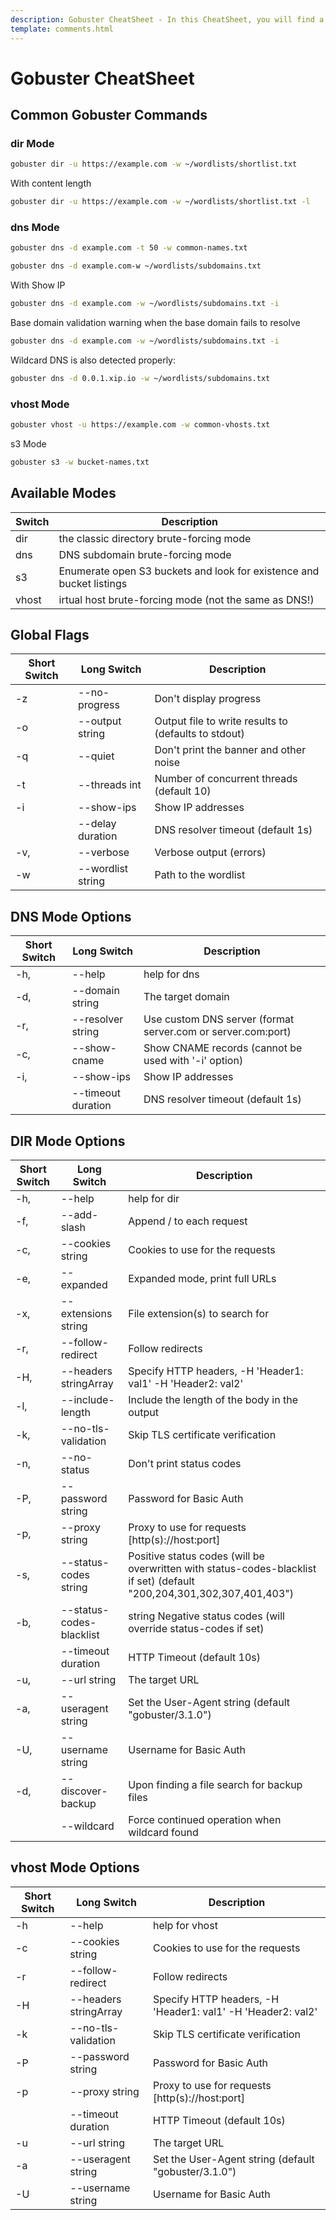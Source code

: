 ```yaml
---
description: Gobuster CheatSheet - In this CheatSheet, you will find a series of practical example commands for running Gobuster and getting the most of this powerful tool.
template: comments.html
---
```


# Gobuster CheatSheet

## Common Gobuster Commands

### dir Mode

```bash
gobuster dir -u https://example.com -w ~/wordlists/shortlist.txt

```

With content length

```bash
gobuster dir -u https://example.com -w ~/wordlists/shortlist.txt -l
```

### dns Mode

```bash
gobuster dns -d example.com -t 50 -w common-names.txt
```

```bash
gobuster dns -d example.com-w ~/wordlists/subdomains.txt
```

With Show IP

```bash
gobuster dns -d example.com -w ~/wordlists/subdomains.txt -i
```

Base domain validation warning when the base domain fails to resolve

```bash
gobuster dns -d example.com -w ~/wordlists/subdomains.txt -i
```

Wildcard DNS is also detected properly:

```bash
gobuster dns -d 0.0.1.xip.io -w ~/wordlists/subdomains.txt
```

### vhost Mode

```bash
gobuster vhost -u https://example.com -w common-vhosts.txt
```

s3 Mode

```bash
gobuster s3 -w bucket-names.txt
```

## Available Modes

| Switch | Description                                                          |
| ------ | -------------------------------------------------------------------- |
| dir    | the classic directory brute-forcing mode                             |
| dns    | DNS subdomain brute-forcing mode                                     |
| s3     | Enumerate open S3 buckets and look for existence and bucket listings |
| vhost  | irtual host brute-forcing mode (not the same as DNS!)                |

## Global Flags

| Short Switch | Long Switch       | Description                                          |
| ------------ | ----------------- | ---------------------------------------------------- |
| -z           | --no-progress     | Don't display progress                               |
| -o           | --output string   | Output file to write results to (defaults to stdout) |
| -q           | --quiet           | Don't print the banner and other noise               |
| -t           | --threads int     | Number of concurrent threads (default 10)            |
| -i           | --show-ips        | Show IP addresses                                    |
|              | --delay duration  | DNS resolver timeout (default 1s)                    |
| -v,          | --verbose         | Verbose output (errors)                              |
| -w           | --wordlist string | Path to the wordlist                                 |

## DNS Mode Options

| Short Switch | Long Switch        | Description                                                  |
| ------------ | ------------------ | ------------------------------------------------------------ |
| -h,          | --help             | help for dns                                                 |
| -d,          | --domain string    | The target domain                                            |
| -r,          | --resolver string  | Use custom DNS server (format server.com or server.com:port) |
| -c,          | --show-cname       | Show CNAME records (cannot be used with '-i' option)         |
| -i,          | --show-ips         | Show IP addresses                                            |
|              | --timeout duration | DNS resolver timeout (default 1s)                            |

## DIR Mode Options

| Short Switch | Long Switch              | Description                                                                                                            |
| ------------ | ------------------------ | ---------------------------------------------------------------------------------------------------------------------- |
| -h,          | --help                   | help for dir                                                                                                           |
| -f,          | --add-slash              | Append / to each request                                                                                               |
| -c,          | --cookies string         | Cookies to use for the requests                                                                                        |
| -e,          | --expanded               | Expanded mode, print full URLs                                                                                         |
| -x,          | --extensions string      | File extension(s) to search for                                                                                        |
| -r,          | --follow-redirect        | Follow redirects                                                                                                       |
| -H,          | --headers stringArray    | Specify HTTP headers, -H 'Header1: val1' -H 'Header2: val2'                                                            |
| -l,          | --include-length         | Include the length of the body in the output                                                                           |
| -k,          | --no-tls-validation      | Skip TLS certificate verification                                                                                      |
| -n,          | --no-status              | Don't print status codes                                                                                               |
| -P,          | --password string        | Password for Basic Auth                                                                                                |
| -p,          | --proxy string           | Proxy to use for requests [http(s)://host:port]                                                                        |
| -s,          | --status-codes string    | Positive status codes (will be overwritten with status-codes-blacklist if set) (default "200,204,301,302,307,401,403") |
| -b,          | --status-codes-blacklist | string Negative status codes (will override status-codes if set)                                                       |
|              | --timeout duration       | HTTP Timeout (default 10s)                                                                                             |
| -u,          | --url string             | The target URL                                                                                                         |
| -a,          | --useragent string       | Set the User-Agent string (default "gobuster/3.1.0")                                                                   |
| -U,          | --username string        | Username for Basic Auth                                                                                                |
| -d,          | --discover-backup        | Upon finding a file search for backup files                                                                            |
|              | --wildcard               | Force continued operation when wildcard found                                                                          |

## vhost Mode Options

| Short Switch | Long Switch           | Description                                                 |
| ------------ | --------------------- | ----------------------------------------------------------- |
| -h           | --help                | help for vhost                                              |
| -c           | --cookies string      | Cookies to use for the requests                             |
| -r           | --follow-redirect     | Follow redirects                                            |
| -H           | --headers stringArray | Specify HTTP headers, -H 'Header1: val1' -H 'Header2: val2' |
| -k           | --no-tls-validation   | Skip TLS certificate verification                           |
| -P           | --password string     | Password for Basic Auth                                     |
| -p           | --proxy string        | Proxy to use for requests [http(s)://host:port]             |
|              | --timeout duration    | HTTP Timeout (default 10s)                                  |
| -u           | --url string          | The target URL                                              |
| -a           | --useragent string    | Set the User-Agent string (default "gobuster/3.1.0")        |
| -U           | --username string     | Username for Basic Auth                                     |
